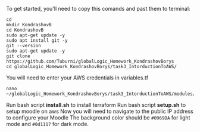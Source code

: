 To get started, you'll need to copy this comands and past them to terminal:
```
cd
mkdir KondrashovB
cd KondrashovB
sudo apt-get update -y
sudo apt install git -y
git --version
sudo apt-get update -y
git clone https://github.com/Tuburni/globalLogic_Homework_KondrashovBorys
cd globalLogic_Homework_KondrashovBorys/task3_IntorductionToAWS/
```
You will need to enter your AWS credentials in variables.tf

```
nano ~/globalLogic_Homework_KondrashovBorys/task3_IntorductionToAWS/modules/variable.tf
```

Run bash script **install.sh** to install terraform
Run bash script **setup.sh** to setup moodle on aws
Now you will need to navigate to the public IP address to configure your Moodle
The background color should be `#0969DA` for light mode and `#0d1117` for dark mode.
